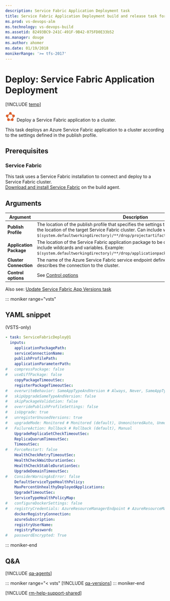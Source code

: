```yaml
---
description: Service Fabric Application Deployment task
title: Service Fabric Application Deployment build and release task for VSTS TFS
ms.prod: vs-devops-alm
ms.technology: vs-devops-build
ms.assetid: 82493BC9-241C-491F-9B42-075FD0E33b52
ms.manager: douge
ms.author: ahomer
ms.date: 01/19/2018
monikerRange: '>= tfs-2017'
---
```



# Deploy: Service Fabric Application Deployment

[!INCLUDE [temp](../../_shared/version-tfs-2017-rtm.md)]

![icon](_img/azure-service-fabric.png) Deploy a Service Fabric application to a cluster.

This task deploys an Azure Service Fabric application to a cluster 
according to the settings defined in the publish profile.

## Prerequisites

### Service Fabric
This task uses a Service Fabric installation to connect and 
deploy to a Service Fabric cluster.  
[Download and install Service Fabric](https://aka.ms/servicefabric) on the build agent.

## Arguments

| Argument | Description |
| -------- | ----------- |
| **Publish Profile** | The location of the publish profile that specifies the settings to use for deployment, including the location of the target Service Fabric cluster. Can include wildcards and variables. Example:<br />`$(system.defaultworkingdirectory)/**/drop/projectartifacts/**/PublishProfiles/Cloud.xml` |
| **Application Package** | The location of the Service Fabric application package to be deployed to the cluster. Can include wildcards and variables. Example: `$(system.defaultworkingdirectory)/**/drop/applicationpackage` |
| **Cluster Connection** | The name of the Azure Service Fabric service endpoint defined in the TS/TFS project that describes the connection to the cluster. |
| **Control options** | See [Control options](../../concepts/process/tasks.md#controloptions) |

Also see: [Update Service Fabric App Versions task](../utility/service-fabric-versioning.md)

::: moniker range="vsts"

## YAML snippet

(VSTS-only)

```YAML
- task: ServiceFabricDeploy@1
  inputs:
    applicationPackagePath:
    serviceConnectionName:
    publishProfilePath:
    applicationParameterPath:
#   compressPackage: false
#   useDiffPackage: false
    copyPackageTimeoutSec:
    registerPackageTimeoutSec:
#   overwriteBehavior: SameAppTypeAndVersion # Always, Never, SameAppTypeAndVersion (default)
#   skipUpgradeSameTypeAndVersion: false
#   skipPackageValidation: false
#   overridePublishProfileSettings: false
#   isUpgrade: true
#   unregisterUnusedVersions: true
#   upgradeMode: Monitored # Monitored (default), UnmonitoredAuto, UnmonitoredManual
#   FailureAction: Rollback # Rollback (default), Manual
    UpgradeReplicaSetCheckTimeoutSec:
    ReplicaQuorumTimeoutSec:
    TimeoutSec:
#   ForceRestart: false
    HealthCheckRetryTimeoutSec:
    HealthCheckWaitDurationSec:
    HealthCheckStableDurationSec:
    UpgradeDomainTimeoutSec:
#   ConsiderWarningAsError: false
    DefaultServiceTypeHealthPolicy:
    MaxPercentUnhealthyDeployedApplications:
    UpgradeTimeoutSec:
    ServiceTypeHealthPolicyMap:
#   configureDockerSettings: false
#   registryCredentials: AzureResourceManagerEndpoint # AzureResourceManagerEndpoint (default), ContainerRegistryEndpoint, UsernamePassword
    dockerRegistryConnection:
    azureSubscription:
    registryUserName:
    registryPassword:
#   passwordEncrypted: True
```

::: moniker-end

## Q&A
<!-- BEGINSECTION class="md-qanda" -->

[!INCLUDE [qa-agents](../../_shared/qa-agents.md)]

::: moniker range="< vsts"
[!INCLUDE [qa-versions](../../_shared/qa-versions.md)]
::: moniker-end

<!-- ENDSECTION -->

[!INCLUDE [rm-help-support-shared](../../_shared/rm-help-support-shared.md)]
